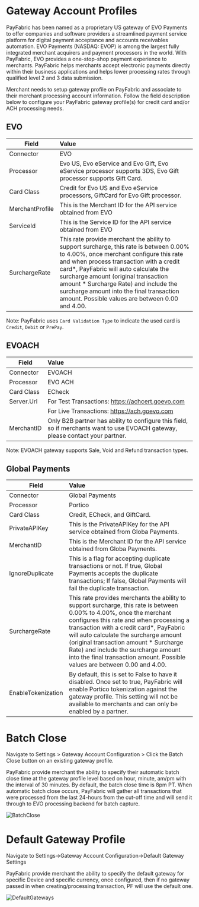 # Gateway Account Profiles

PayFabric has been named as a proprietary US gateway of EVO Payments to offer companies and software providers a streamlined payment service platform for digital payment acceptance and accounts receivables automation. EVO Payments (NASDAQ: EVOP) is among the largest fully integrated merchant acquirers and payment processors in the world. With PayFabric, EVO provides a one-stop-shop payment experience to merchants. PayFabric helps merchants accept electronic payments directly within their business applications and helps lower processing rates through qualified level 2 and 3 data submission.

Merchant needs to setup gateway profile on PayFabric and associate to their merchant processing account information. Follow the field description below to configure your PayFabric gateway profile(s) for credit card and/or ACH processing needs. 

## EVO

| Field                | Value                   | 
| -------------------- |:---------------------------- | 
|Connector|EVO|
|Processor|Evo US, Evo eService and Evo Gift, Evo eService processor supports 3DS, Evo Gift processor supports Gift Card.  |
|Card Class|Credit for Evo US and Evo eService processors, GiftCard for Evo Gift processor.|
| MerchantProfile             | This is the Merchant ID for the API service obtained from EVO |
| ServiceId             | This is the Service ID for the API service obtained from EVO |
| SurchargeRate             | This rate provide merchant the ability to support surcharge, this rate is between 0.00% to 4.00%, once merchant configure this rate and when process transaction with a credit card*, PayFabric will auto calculate the surcharge amount (original transaction amount * Surcharge Rate) and include the surcharge amount into the final transaction amount. Possible values are between 0.00 and 4.00. |

Note: PayFabric uses `Card Validation Type` to indicate the used card is `Credit`, `Debit` or `PrePay`.

## EVOACH

| Field                | Value                   | 
| -------------------- |:---------------------------- | 
|Connector|EVOACH|
|Processor|EVO ACH|
|Card Class|ECheck|
| Server.Url           | For Test Transactions: https://achcert.goevo.com |
|| For Live Transactions: https://ach.goevo.com |
| MerchantID             |Only B2B partner has ability to configure this field, so if merchants want to use EVOACH gateway, please contact your partner.|

Note: EVOACH gateway supports Sale, Void and Refund transaction types.

## Global Payments
| Field                | Value                   | 
| -------------------- |:---------------------------- | 
|Connector|Global Payments|
|Processor|Portico  |
|Card Class|Credit, ECheck, and GiftCard.|
| PrivateAPIKey             | This is the PrivateAPIKey for the API service obtained from Globa Payments. |
| MerchantID             | This is the Merchant ID for the API service obtained from Globa Payments. |
| IgnoreDuplicate             | This is a flag for accepting duplicate transactions or not. If true, Global Payments accepts the duplicate transactions; If false, Global Payments will fail the duplicate transaction. |
| SurchargeRate             | This rate provides merchants the ability to support surcharge, this rate is between 0.00% to 4.00%, once the merchant configures this rate and when processing a transaction with a credit card*, PayFabric will auto calculate the surcharge amount (original transaction amount * Surcharge Rate) and include the surcharge amount into the final transaction amount. Possible values are between 0.00 and 4.00. |
|EnableTokenization| By default, this is set to False to have it disabled. Once set to true, PayFabric will enable Portico tokenization against the gateway profile. This setting will not be available to merchants and can only be enabled by a partner. |

# Batch Close
Navigate to Settings > Gateway Account Configuration > Click the Batch Close button on an existing gateway profile.

PayFabric provide merchant the ability to specify their automatic batch close time at the gateway profile level based on hour, minute, am/pm with the interval of 30 minutes. By default, the batch close time is 8pm PT. When automatic batch close occurs, PayFabric will gather all transactions that were processed from the last 24-hours from the cut-off time and will send it through to EVO processing backend for batch capture. 

![BatchClose](https://raw.githubusercontent.com/PayFabric/Portal/master/PayFabric/Sections/Screenshots/BatchClose.png)

# Default Gateway Profile
Navigate to Settings->Gateway Account Configuration->Default Gateway Settings 

PayFabric provide merchant the ability to specify the default gateway for specific Device and specific currency, once configured, then if no gateway passed in when creating/processing transaction, PF will use the default one.

![DefaultGateways](https://github.com/PayFabric/Portal/blob/master/PayFabric/Sections/Screenshots/DefaultGateway.png)



